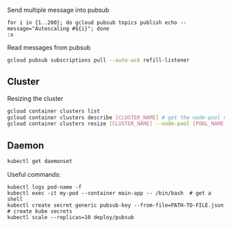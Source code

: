 Send multiple message into pubsub
```
for i in {1..200}; do gcloud pubsub topics publish echo --message="Autoscaling #${i}"; done
:x
```

Read messages from pubsub
```bash
gcloud pubsub subscriptions pull --auto-ack refill-listener
```

## Cluster
Resizing the cluster
```bash
gcloud container clusters list
gcloud container clusters describe [CLUSTER_NAME] # get the node-pool name
gcloud container clusters resize [CLUSTER_NAME] --node-pool [POOL_NAME] --num-nodes [NUM_NODES]
```

## Daemon
```bash
kubectl get daemonset
```

Useful commands:
```
kubectl logs pod-name -f
kubectl exec -it my-pod --container main-app -- /bin/bash  # get a shell
kubectl create secret generic pubsub-key --from-file=PATH-TO-FILE.json  # create kube secrets
kubectl scale --replicas=10 deploy/pubsub
```

